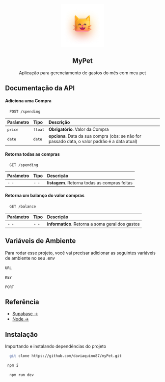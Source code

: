 

<div align="center">
<img src='./cache/img/image.jpg' style='align:center'>
<br>

## MyPet

Aplicação para gerenciamento de gastos do mês com meu pet
</div>



## Documentação da API

#### Adiciona uma Compra

```http
  POST /spending
```

| Parâmetro   | Tipo       | Descrição                           |
| :---------- | :--------- | :---------------------------------- |
| `price` | `float` | **Obrigatório**. Valor da Compra |
| `date` | `date` | **opciona**. Data da sua compra (obs: se não for passado data, o valor padrão é a data atual) |

#### Retorna todas as compras

```http
  GET /spending
```

| Parâmetro   | Tipo       | Descrição                                   |
| :---------- | :--------- | :------------------------------------------ |
| - -     | - - | **listagem**. Retorna todas as compras feitas |

#### Retorna um balanço do valor compras

```http
  GET /balance
```

| Parâmetro   | Tipo       | Descrição                                   |
| :---------- | :--------- | :------------------------------------------ |
| - -     | - - | **informatico**. Retorna a soma geral dos gastos |




## Variáveis de Ambiente

Para rodar esse projeto, você vai precisar adicionar as seguintes variáveis de ambiente no seu .env

`URL`

`KEY`

`PORT`


## Referência

 - [Supabase -> ](https://supabase.com/docs)
 - [Node ->](https://docs.airplane.dev/?gclid=CjwKCAjwo_KXBhAaEiwA2RZ8hJmXoWmob1OH96oqMIgvjqHXFqZOur-vKIBaoElzdHtpRSgEi7E8ChoC2ckQAvD_BwE)

## Instalação

Importando e instalando dependências do projeto

```bash
  git clone https://github.com/daviaquino87/myPet.git
```

```bash
 npm i 
```

```bash
  npm run dev
```
    
